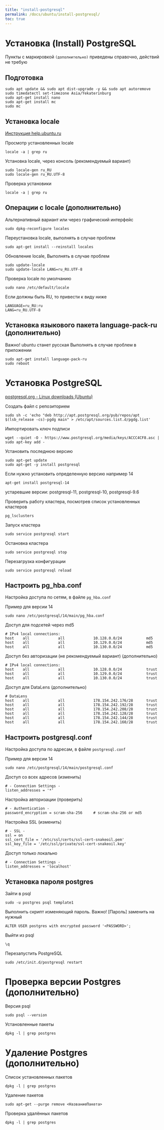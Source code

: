 ```yaml
---
title: "install-postgresql"
permalink: /docs/ubuntu/install-postgresql/
toc: true
---
```


# Установка (Install) PostgreSQL

Пункты с маркировкой `(дополнительно)` приведены справочно, действий не требую  

## Подготовка

```
sudo apt update && sudo apt dist-upgrade -y && sudo apt autoremove
sudo timedatectl set-timezone Asia/Yekaterinburg
sudo apt-get install nano
sudo apt-get install mc
sudo mc
```

## Установка locale

[Инструкция help.ubuntu.ru](https://help.ubuntu.ru/wiki/%D1%80%D1%83%D1%81%D0%B8%D1%84%D0%B8%D0%BA%D0%B0%D1%86%D0%B8%D1%8F_ubuntu)

Просмотр установленных locale

```
locale -a | grep ru
```

Установка locale, через консоль (рекомендуемый вариант)

```
sudo locale-gen ru_RU
sudo locale-gen ru_RU.UTF-8
```

Проверка установики

```
locale -a | grep ru
```

## Операции с locale (дополнительно)

Альтернативный вариант или через графический интерфейс

```
sudo dpkg-reconfigure locales
```

Переустановка locale, выполнять в случае проблем

```
sudo apt-get install --reinstall locales
```

Обновление locale, Выполнять в случае проблем

```
sudo update-locale
sudo update-locale LANG=ru_RU.UTF-8
```

Проверка locale по умолчанию

```
sudo nano /etc/default/locale
```

Если должны быть RU, то привести к виду ниже

```
LANGUAGE=ru_RU:ru
LANG=ru_RU.UTF-8
```

## Установка языкового пакета language-pack-ru (дополнительно)

Важно! ubuntu станет русская
Выполнять в случае проблем в приложении

```
sudo apt-get install language-pack-ru
sudo reboot
```

# Установка PostgreSQL

[postgresql.org - Linux downloads (Ubuntu)](https://www.postgresql.org/download/linux/ubuntu/)

Создать файл с репозиторием

```
sudo sh -c 'echo "deb http://apt.postgresql.org/pub/repos/apt $(lsb_release -cs)-pgdg main" > /etc/apt/sources.list.d/pgdg.list'
```

Импортировать ключ подписи

```
wget --quiet -O - https://www.postgresql.org/media/keys/ACCC4CF8.asc | sudo apt-key add -
```

Установить последнюю версию

```
sudo apt-get update
sudo apt-get -y install postgresql
```

Если нужно установить определенную версию например 14

```
apt-get install postgresql-14
```

устаревшие версии: postgresql-11, postgresql-10, postgresql-9.6

Проверить работу кластера, посмотрев список установленных кластеров

```
pg_lsclusters
```

Запуск кластера

```
sudo service postgresql start
```

Остановка кластера

```
sudo service postgresql stop
```

Перезагрузка конфигурации

```
sudo service postgresql reload
```

## Настроить pg_hba.conf

Настройка доступа по сетям, в файле `pg_hba.conf`

Пример для версии 14
```
sudo nano /etc/postgresql/14/main/pg_hba.conf
```

Доступ для подсетей через md5
```
# IPv4 local connections:
host    all             all             10.128.0.0/24           md5
host    all             all             10.129.0.0/24           md5
host    all             all             10.130.0.0/24           md5
```

Доступ без авторизации (не рекомендуемый вариант) (дополнительно)

```
# IPv4 local connections:
host    all             all             10.128.0.0/24           trust
host    all             all             10.129.0.0/24           trust
host    all             all             10.130.0.0/24           trust
```

Доступ для DataLens (дополнительно)
```
# DataLens
host    all             all             178.154.242.176/28      trust
host    all             all             178.154.242.192/28      trust
host    all             all             178.154.242.208/28      trust
host    all             all             178.154.242.128/28      trust
host    all             all             178.154.242.144/28      trust
host    all             all             178.154.242.160/28      trust
```

## Настроить postgresql.conf

Настройка доступа по адресам, в файле `postgresql.conf`

Пример для версии 14
```
sudo nano /etc/postgresql/14/main/postgresql.conf
```

Доступ со всех адресов (изменить)
```
# - Connection Settings -
listen_addresses = '*'
```

Настройка авторизации (проверить)
```
# - Authentication -
password_encryption = scram-sha-256     # scram-sha-256 or md5
```

Настройка SSL (изменить)
```
# - SSL -
ssl = on
ssl_cert_file = '/etc/ssl/certs/ssl-cert-snakeoil.pem'
ssl_key_file = '/etc/ssl/private/ssl-cert-snakeoil.key'
```


Доступ только локально
```
# - Connection Settings -
listen_addresses = 'localhost'
```

## Установка пароля postgres

Зайти в psql
```
sudo -u postgres psql template1
```

Выполнить скрипт изменяющий пароль. Важно! [Пароль] заменить на нужный

```
ALTER USER postgres with encrypted password '<PASSWORD>';
```

Выйти из psql

```
\q
```

Перезапустить PostgreSQL
```
sudo /etc/init.d/postgresql restart
```

# Проверка версии Postgres (дополнительно)

Версия psql

```
sudo psql --version
```

Установленные пакеты

```
dpkg -l | grep postgres
```

# Удаление Postgres (дополнительно)

Список установленных пакетов
```
dpkg -l | grep postgres
```

Удаление пакетов
```
sudo apt-get --purge remove <НазваниеПакета>
```

Проверка удалённых пакетов
```
dpkg -l | grep postgres
```
